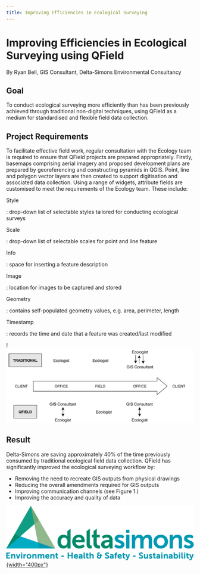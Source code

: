```yaml
---
title: Improving Efficiencies in Ecological Surveying
---
```


# Improving Efficiencies in Ecological Surveying using QField

By Ryan Bell, GIS Consultant, Delta-Simons Environmental Consultancy

## Goal

To conduct ecological surveying more efficiently than has been
previously achieved through traditional non-digital techniques, using
QField as a medium for standardised and flexible field data collection.

## Project Requirements

To facilitate effective field work, regular consultation with the
Ecology team is required to ensure that QField projects are prepared
appropriately. Firstly, basemaps comprising aerial imagery and proposed
development plans are prepared by georeferencing and constructing
pyramids in QGIS. Point, line and polygon vector layers are then created
to support digitisation and associated data collection. Using a range of
widgets, attribute fields are customised to meet the requirements of the
Ecology team. These include:

Style

:   drop-down list of selectable styles tailored for conducting
    ecological surveys

Scale

:   drop-down list of selectable scales for point and line feature

Info

:   space for inserting a feature description

Image

:   location for images to be captured and stored

Geometry

:   contains self-populated geometry values, e.g. area, perimeter,
    length

Timestamp

:   records the time and date that a feature was created/last modified

!![Figure 1 - Overview of the traditional workflow in ecological surveying at Delta-Simons compared with the workflow created using QField. Single-headed arrows indicate the direction of one-way communication, whereas double-headed arrows indicate two-way conversation.](../assets/images/eco-survey.png)

## Result

Delta-Simons are saving approximately 40% of the time previously
consumed by traditional ecological field data collection. QField has
significantly improved the ecological surveying workflow by:

-   Removing the need to recreate GIS outputs from physical drawings
-   Reducing the overall amendments required for GIS outputs
-   Improving communication channels (see Figure 1.)
-   Improving the accuracy and quality of data

[![Delta Simons](../assets/images/delta-simons.png){width="400px"}](https://www.deltasimons.com/)

